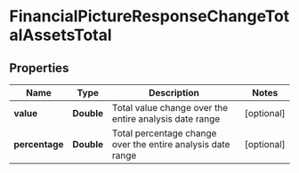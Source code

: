 
# FinancialPictureResponseChangeTotalAssetsTotal

## Properties
Name | Type | Description | Notes
------------ | ------------- | ------------- | -------------
**value** | **Double** | Total value change over the entire analysis date range |  [optional]
**percentage** | **Double** | Total percentage change over the entire analysis date range |  [optional]



